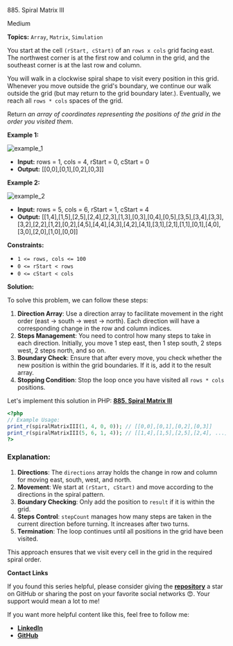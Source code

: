 885\. Spiral Matrix III

Medium

**Topics:** `Array`, `Matrix`, `Simulation`

You start at the cell `(rStart, cStart)` of an `rows x cols` grid facing east. The northwest corner is at the first row and column in the grid, and the southeast corner is at the last row and column.

You will walk in a clockwise spiral shape to visit every position in this grid. Whenever you move outside the grid's boundary, we continue our walk outside the grid (but may return to the grid boundary later.). Eventually, we reach all `rows * cols` spaces of the grid.

Return _an array of coordinates representing the positions of the grid in the order you visited them_.

**Example 1:**

![example_1](https://s3-lc-upload.s3.amazonaws.com/uploads/2018/08/24/example_1.png)

- **Input:** rows = 1, cols = 4, rStart = 0, cStart = 0
- **Output:** [[0,0],[0,1],[0,2],[0,3]]

**Example 2:**

![example_2](https://s3-lc-upload.s3.amazonaws.com/uploads/2018/08/24/example_2.png)

- **Input:** rows = 5, cols = 6, rStart = 1, cStart = 4
- **Output:** [[1,4],[1,5],[2,5],[2,4],[2,3],[1,3],[0,3],[0,4],[0,5],[3,5],[3,4],[3,3],[3,2],[2,2],[1,2],[0,2],[4,5],[4,4],[4,3],[4,2],[4,1],[3,1],[2,1],[1,1],[0,1],[4,0],[3,0],[2,0],[1,0],[0,0]]

**Constraints:**

- `1 <= rows, cols <= 100`
- `0 <= rStart < rows`
- `0 <= cStart < cols`



**Solution:**


To solve this problem, we can follow these steps:

1. **Direction Array**: Use a direction array to facilitate movement in the right order (east → south → west → north). Each direction will have a corresponding change in the row and column indices.
2. **Steps Management**: You need to control how many steps to take in each direction. Initially, you move 1 step east, then 1 step south, 2 steps west, 2 steps north, and so on.
3. **Boundary Check**: Ensure that after every move, you check whether the new position is within the grid boundaries. If it is, add it to the result array.
4. **Stopping Condition**: Stop the loop once you have visited all `rows * cols` positions.

Let's implement this solution in PHP: **[885. Spiral Matrix III](https://github.com/mah-shamim/leet-code-in-php/tree/main/algorithms/000885-spiral-matrix-iii/solution.php)**

```php
<?php
// Example Usage:
print_r(spiralMatrixIII(1, 4, 0, 0)); // [[0,0],[0,1],[0,2],[0,3]]
print_r(spiralMatrixIII(5, 6, 1, 4)); // [[1,4],[1,5],[2,5],[2,4], ...]
?>
```

### Explanation:

1. **Directions**: The `directions` array holds the change in row and column for moving east, south, west, and north.
2. **Movement**: We start at `(rStart, cStart)` and move according to the directions in the spiral pattern.
3. **Boundary Checking**: Only add the position to `result` if it is within the grid.
4. **Steps Control**: `stepCount` manages how many steps are taken in the current direction before turning. It increases after two turns.
5. **Termination**: The loop continues until all positions in the grid have been visited.

This approach ensures that we visit every cell in the grid in the required spiral order.

**Contact Links**

If you found this series helpful, please consider giving the **[repository](https://github.com/mah-shamim/leet-code-in-php)** a star on GitHub or sharing the post on your favorite social networks 😍. Your support would mean a lot to me!

If you want more helpful content like this, feel free to follow me:

- **[LinkedIn](https://www.linkedin.com/in/arifulhaque/)**
- **[GitHub](https://github.com/mah-shamim)**

